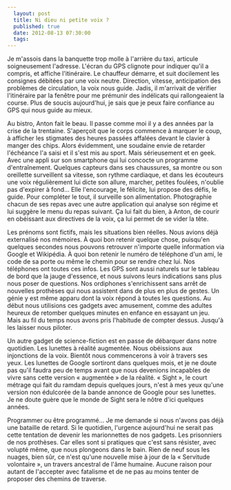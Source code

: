 ```yaml
---
  layout: post
  title: Ni dieu ni petite voix ?
  published: true
  date: 2012-08-13 07:30:00
  tags:
---
```


Je m'assois dans la banquette trop molle à l'arrière du taxi, articule soigneusement l'adresse. L'écran du GPS clignote pour indiquer qu'il a compris, et affiche l'itinéraire. Le chauffeur démarre, et suit docilement les consignes débitées par une voix neutre. Direction, vitesse, anticipation des problèmes de circulation, la voix nous guide. Jadis, il m'arrivait de vérifier l'itinéraire par la fenêtre pour me prémunir des indélicats qui rallongeaient la course. Plus de soucis aujourd'hui, je sais que je peux faire confiance au GPS qui nous guide au mieux.

Au bistro, Anton fait le beau. Il passe comme moi il y a des années par la crise de la trentaine. S'aperçoit que le corps commence à marquer le coup, à afficher les stigmates des heures passées affalées devant le clavier à manger des chips. Alors évidemment, une soudaine envie de retarder l'échéance l'a saisi et il s'est mis au sport. Mais sérieusement et en geek. Avec une appli sur son smartphone qui lui concocte un programme d'entraînement. Quelques capteurs dans ses chaussures, sa montre ou son oreillette surveillent sa vitesse, son rythme cardiaque, et dans les écouteurs une voix régulièrement lui dicte son allure, marcher, petites foulées, n'oublie pas d'expirer à fond… Elle l'encourage, le félicite, lui propose des défis, le guide. Pour compléter le tout, il surveille son alimentation. Photographie chacun de ses repas avec une autre application qui analyse son régime et lui suggère le menu du repas suivant. Ça lui fait du bien, à Anton, de courir en obéissant aux directives de la voix, ça lui permet de se vider la tête.

Les prénoms sont fictifs, mais les situations bien réelles. Nous avions déjà externalisé nos mémoires. À quoi bon retenir quelque chose, puisqu'en quelques secondes nous pouvons retrouver n'importe quelle information via Google et Wikipédia. À quoi bon retenir le numéro de téléphone d'un ami, le code de sa porte ou même le chemin pour se rendre chez lui. Nos téléphones ont toutes ces infos. Les GPS sont aussi naturels sur le tableau de bord que la jauge d'essence, et nous suivons leurs indications sans plus nous poser de questions. Nos ordiphones s'enrichissent sans arrêt de nouvelles prothèses qui nous assistent dans de plus en plus de gestes. Un génie y est même apparu dont la voix répond à toutes les questions. Au début nous utilisions ces gadgets avec amusement, comme des adultes heureux de retomber quelques minutes en enfance en essayant un jeu. Mais au fil du temps nous avons pris l'habitude de compter dessus. Jusqu'à les laisser nous piloter.

Un autre gadget de science-fiction est en passe de débarquer dans notre quotidien. Les lunettes à réalité augmentée. Nous obéissions aux injonctions de la voix. Bientôt nous commencerons à voir à travers ses yeux. Les lunettes de Google sortiront dans quelques mois, et je ne doute pas qu'il faudra peu de temps avant que nous devenions incapables de vivre sans cette version « augmentée » de la réalité. « Sight », le court métrage qui fait du ramdam depuis quelques jours, n'est à mes yeux qu'une version non édulcorée de la bande annonce de Google pour ses lunettes. Je ne doute guère que le monde de Sight sera le nôtre d'ici quelques années.

Programmer ou être programmé… Je me demande si nous n'avons pas déjà une bataille de retard. Si le quotidien, l'urgence aujourd'hui ne serait pas cette tentation de devenir les marionnettes de nos gadgets. Les prisonniers de nos prothèses. Car elles sont si pratiques que c'est sans résister, avec volupté même, que nous plongeons dans le bain. Rien de neuf sous les nuages, bien sûr, ce n'est qu'une nouvelle mise à jour de la « Servitude volontaire », un travers ancestral de l'âme humaine. Aucune raison pour autant de l'accepter avec fatalisme et de ne pas au moins tenter de proposer des chemins de traverse.
